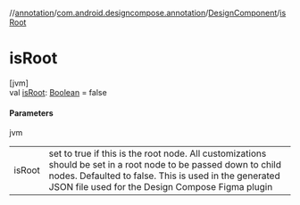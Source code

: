 //[annotation](../../../index.md)/[com.android.designcompose.annotation](../index.md)/[DesignComponent](index.md)/[isRoot](is-root.md)

# isRoot

[jvm]\
val [isRoot](is-root.md): [Boolean](https://kotlinlang.org/api/latest/jvm/stdlib/kotlin/-boolean/index.html) = false

#### Parameters

jvm

| | |
|---|---|
| isRoot | set to true if this is the root node. All customizations should be set in a root node to be passed down to child nodes. Defaulted to false. This is used in the generated JSON file used for the Design Compose Figma plugin |
